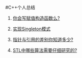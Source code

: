 #C++个人总结

1. [你会写赋值构造函数么?](Assignment.md) 

2. [实现Singleton模式](Singleton.md)

3. [指针与引用的差别你知道多少?](Pointer.md)

4. [STL中哪些算法需要仔细研究的?](STLAlg.md)



